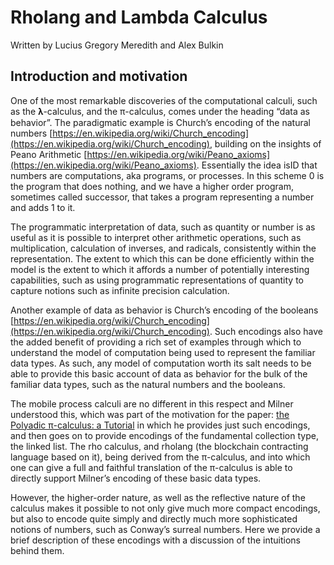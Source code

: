 # Rholang and Lambda Calculus
Written by Lucius Gregory Meredith and Alex Bulkin

## Introduction and motivation
One of the most remarkable discoveries of the computational calculi, such as the 𝛌-calculus, and the π-calculus, comes under the heading “data as behavior”. The paradigmatic example is Church’s encoding of the natural numbers [https://en.wikipedia.org/wiki/Church_encoding](https://en.wikipedia.org/wiki/Church_encoding), building on the insights of Peano Arithmetic [https://en.wikipedia.org/wiki/Peano_axioms](https://en.wikipedia.org/wiki/Peano_axioms). Essentially the idea isID that numbers are computations, aka programs, or processes. In this scheme 0 is the program that does nothing, and we have a higher order program, sometimes called successor, that takes a program representing a number and adds 1 to it. 

The programmatic interpretation of data, such as quantity or number is as useful as it is possible to interpret other arithmetic operations, such as multiplication, calculation of inverses, and radicals, consistently within the representation. The extent to which this can be done efficiently within the model is the extent to which it affords a number of potentially interesting capabilities, such as using programmatic representations of quantity to capture notions such as infinite precision calculation.

Another example of data as behavior is Church’s encoding of the booleans [https://en.wikipedia.org/wiki/Church_encoding](https://en.wikipedia.org/wiki/Church_encoding). Such encodings also have the added benefit of providing a rich set of examples through which to understand the model of computation being used to represent the familiar data types. As such, any model of computation worth its salt needs to be able to provide this basic account of data as behavior for the bulk of the familiar data types, such as the natural numbers and the booleans.

The mobile process calculi are no different in this respect and Milner understood this, which was part of the motivation for the paper: [the Polyadic π-calculus: a Tutorial](http://www.lfcs.inf.ed.ac.uk/reports/91/ECS-LFCS-91-180/) in which he provides just such encodings, and then goes on to provide encodings of the fundamental collection type, the linked list. The rho calculus, and rholang (the blockchain contracting language based on it), being derived from the π-calculus, and into which one can give a full and faithful translation of the π-calculus is able to directly support Milner’s encoding of these basic data types.

However, the higher-order nature, as well as the reflective nature of the calculus makes it possible to not only give much more compact encodings, but also to encode quite simply and directly much more sophisticated notions of numbers, such as Conway’s surreal numbers. Here we provide a brief description of these encodings with a discussion of the intuitions behind them.
